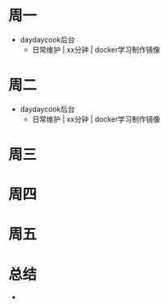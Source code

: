 # 周一
* daydaycook后台
    - 日常维护 | xx分钟 | docker学习制作镜像

# 周二
* daydaycook后台
    - 日常维护 | xx分钟 | docker学习制作镜像

# 周三

# 周四

# 周五

# 总结
*
